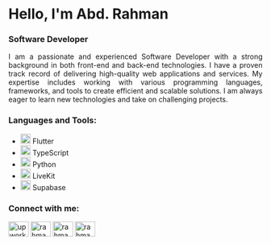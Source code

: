 <h1 align="left">Hello, I'm Abd. Rahman</h1>
<h3 align="left">Software Developer</h3>

<p align="justify">
  I am a passionate and experienced Software Developer with a strong background in both front-end and back-end technologies. I have a proven track record of delivering high-quality web applications and services. My expertise includes working with various programming languages, frameworks, and tools to create efficient and scalable solutions. I am always eager to learn new technologies and take on challenging projects.
</p>

<h3 align="left">Languages and Tools:</h3>
<ul>
  <li><img src="https://img.icons8.com/color/48/000000/flutter.png" alt="Flutter" height="20" width="20"/> Flutter</li>
  <li><img src="https://img.icons8.com/color/48/000000/typescript.png" alt="TypeScript" height="20" width="20"/> TypeScript</li>
  <li><img src="https://img.icons8.com/color/48/000000/python.png" alt="Python" height="20" width="20"/> Python</li>
  <li><img src="https://avatars.githubusercontent.com/u/69438833?s=200&v=4" alt="LiveKit" height="20" width="20"/> LiveKit</li>
  <li><img src="https://img.icons8.com/color/48/000000/supabase.png" alt="Supabase" height="20" width="20"/> Supabase</li>
</ul>


<h3 align="left">Connect with me:</h3>
<p align="left">
<a href="https://www.upwork.com/freelancers/~0146d020d1f7248e83" target="blank"><img align="center" src="https://www.svgrepo.com/show/331630/upwork.svg" alt="upwork" height="30" width="40" /></a>
<a href="https://linkedin.com/in/rahmanpsg" target="blank"><img align="center" src="https://raw.githubusercontent.com/rahuldkjain/github-profile-readme-generator/master/src/images/icons/Social/linked-in-alt.svg" alt="rahmanpsg" height="30" width="40" /></a>
<a href="https://fb.com/rahmanpmc" target="blank"><img align="center" src="https://raw.githubusercontent.com/rahuldkjain/github-profile-readme-generator/master/src/images/icons/Social/facebook.svg" alt="rahmanpmc" height="30" width="40" /></a>
<a href="https://instagram.com/rahmanpsg" target="blank"><img align="center" src="https://raw.githubusercontent.com/rahuldkjain/github-profile-readme-generator/master/src/images/icons/Social/instagram.svg" alt="rahmanpsg" height="30" width="40" /></a>
</p>

